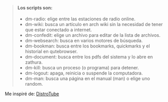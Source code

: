 > #### Los scripts son:
>
>    - dm-radio: elige entre las estaciones de radio online.
>    - dm-wiki: busca un artículo en arch wiki sin la necesidad de tener que estar conectado a internet.
>    - dm-confedit: elige un archivo para editar de la lista de archivos.
>    - dm-websearch: busca en varios motores de búsqueda.
>    - dm-bookman: busca entre los bookmarks, quickmarks y el historial en qutebrowser.
>    - dm-document: busca entre los pdfs del sistema y lo abre en zathura.
>    - dm-kill: busca un proceso (o programa) para detener.
>    - dm-logout: apaga, reinicia o suspende la computadora.
>    - dm-man: busca una página en el manual (man) o elige uno random.

Me inspiré de: [DistroTube](https://distro.tube/ "Página principal de DT.")
